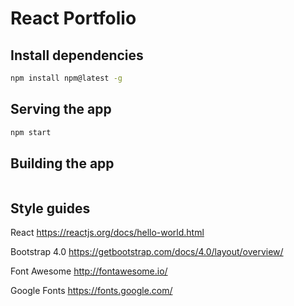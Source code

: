 # React Portfolio

## Install dependencies
```bash
npm install npm@latest -g
```

## Serving the app
```bash
npm start
```

## Building the app
```bash

```

## Style guides

React
https://reactjs.org/docs/hello-world.html

Bootstrap 4.0
https://getbootstrap.com/docs/4.0/layout/overview/

Font Awesome
http://fontawesome.io/

Google Fonts
https://fonts.google.com/
